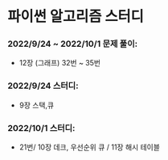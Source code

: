 # 파이썬 알고리즘 스터디

### 2022/9/24 ~ 2022/10/1 문제 풀이:
- 12장 (그래프) 32번 ~ 35번 

### 2022/9/24 스터디: 
 - 9장 스택,큐 

### 2022/10/1 스터디: 
- 21번/ 10장 데크, 우선순위 큐 / 11장 해시 테이블
